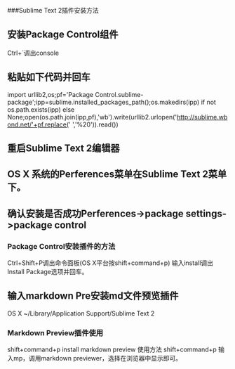 ###Sublime Text 2插件安装方法

## 安装Package Control组件
Ctrl+`调出console
## 粘贴如下代码并回车
import urllib2,os;pf='Package Control.sublime-package';ipp=sublime.installed_packages_path();os.makedirs(ipp) if not os.path.exists(ipp) else None;open(os.path.join(ipp,pf),'wb').write(urllib2.urlopen('http://sublime.wbond.net/'+pf.replace(' ','%20')).read())

## 重启Sublime Text 2编辑器
##  OS X 系统的Perferences菜单在Sublime Text 2菜单下。
## 确认安装是否成功Perferences->package settings->package control

### Package Control安装插件的方法
Ctrl+Shift+P调出命令面板(OS X平台按shift+command+p)
输入install调出Install Package选项并回车。

## 输入markdown Pre安装md文件预览插件

OS X
~/Library/Application Support/Sublime Text 2


### Markdown Preview插件使用
shift+command+p
install
markdown preview
使用方法
shift+command+p
输入mp，调用markdown previewer，选择在浏览器中显示即可。


